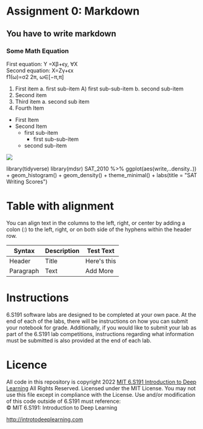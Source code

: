 # Assignment 0: Markdown   
## You have to write markdown  
### Some Math Equation   
First equation: Y =Xβ+ϵy, ∀X     
Second equation: X=Zγ+ϵx      
f1(ω)=σ2 
2π, ω∈[−π,π]   

1. First item a. first sub-item A) first sub-sub-item b. second sub-item 
2. Second item 
3. Third item a. second sub item 
4. Fourth Item     
  - First Item 
  - Second Item 
       - first sub-item   
         -  first sub-sub-item 
       - second sub-item   

![](https://camo.githubusercontent.com/e6947af48fb1f3bb4f8238ee96f307dc6ddc9c9640c373484badd0cd42a3a25d/68747470733a2f2f69636f6e732e69636f6e617263686976652e636f6d2f69636f6e732f69636f6e6b612f6d656f772f3235362f6361742d636167652d69636f6e2e706e67)    

<p>library(tidyverse) 
library(mdsr) 
SAT_2010 %>% ggplot(aes(write,..density..)) + geom_histogram() + geom_density() + theme_minimal() + labs(title = "SAT Writing Scores")
</p>  

# Table with alignment   
<p>You can align text in the columns to the left, right, or center by adding a colon (:) to the left, right, or on both side of the hyphens within the header row. </p>  

|Syntax| Description |Test Text|
|------| -----------| ---------|
|Header| Title|Here's this|  
|Paragraph|Text|Add More|   

# Instructions   
<p>6.S191 software labs are designed to be completed at your own pace. At the end of each of the labs, there will be instructions on how you can submit your notebook for grade. Additionally, if you would like to submit your lab as part of the 6.S191 lab competitions, instructions regarding what information must be submitted is also provided at the end of each lab. </p>   

# Licence   
All code in this repository is copyright 2022 
[ MIT 6.S191 Introduction to Deep Learning](http://introtodeeplearning.com/)  All Rights Reserved. 
Licensed under the MIT License. You may not use this file except in compliance with the License. Use and/or modification of this code outside of 6.S191 must reference:     
© MIT 6.S191: Introduction to Deep Learning     

http://introtodeeplearning.com  










